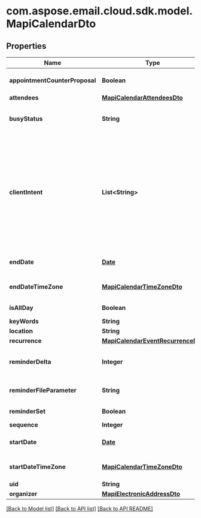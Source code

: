 
# com.aspose.email.cloud.sdk.model.MapiCalendarDto

## Properties
Name | Type | Description | Notes
------------ | ------------- | ------------- | -------------
**appointmentCounterProposal** | **Boolean** | Value indicating whether a Meeting Response object is a counter proposal.              | 
**attendees** | [**MapiCalendarAttendeesDto**](MapiCalendarAttendeesDto.md) | Attendees              |  [optional]
**busyStatus** | **String** | Enumerates the mapi calendar possible busy status Enum, available values: Free, Tentative, Busy, OutOfOffice | 
**clientIntent** | **List&lt;String&gt;** | Actions the user has taken on this Meeting object.              Items: Enumerates the actions the user can taken on the Meeting object Enum, available values: Manager, Delegate, DeletedWithNoResponse, DeletedExceptionWithNoResponse, RespondedTentative, RespondedAccept, RespondedDecline, ModifiedStartTime, ModifiedEndTime, ModifiedLocation, RespondedExceptionDecline, Canceled, ExceptionCanceled |  [optional]
**endDate** | [**Date**](Date.md) | End date and time of the event. If the date is not set, default value for DateTime is returned.              | 
**endDateTimeZone** | [**MapiCalendarTimeZoneDto**](MapiCalendarTimeZoneDto.md) | Time zone information that indicates the time zone of the EndDate property.              |  [optional]
**isAllDay** | **Boolean** | Value indicating whether the event is an all-day event.              | 
**keyWords** | **String** | Categories of the calendar object.              |  [optional]
**location** | **String** | Location of the event.              |  [optional]
**recurrence** | [**MapiCalendarEventRecurrenceDto**](MapiCalendarEventRecurrenceDto.md) | Recurrence properties.              |  [optional]
**reminderDelta** | **Integer** | Interval, in minutes, between the time at which the reminder first becomes overdue and the start time of the Calendar object.              | 
**reminderFileParameter** | **String** | Full path of the sound that a client SHOULD play when the reminder becomes overdue.              |  [optional]
**reminderSet** | **Boolean** | Value indicating whether a reminder is set on the object.              | 
**sequence** | **Integer** | Sequence number.              | 
**startDate** | [**Date**](Date.md) | Start date and time of the event. If the date is not set, default value for DateTime is returned.              | 
**startDateTimeZone** | [**MapiCalendarTimeZoneDto**](MapiCalendarTimeZoneDto.md) | Time zone information that indicates the time zone of the StartDate property.              |  [optional]
**uid** | **String** | Unique identifier.              |  [optional]
**organizer** | [**MapiElectronicAddressDto**](MapiElectronicAddressDto.md) | Organizer              |  [optional]


[[Back to Model list]](README.md#documentation-for-models) [[Back to API list]](README.md#documentation-for-api-endpoints) [[Back to API README]](README.md)

